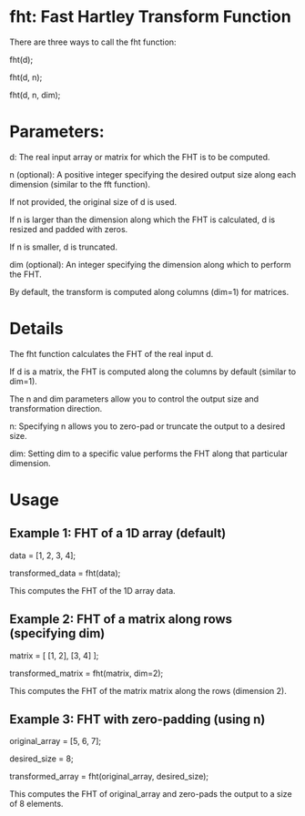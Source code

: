 # fht: Fast Hartley Transform Function 

There are three ways to call the fht function:

fht(d);

fht(d, n);

fht(d, n, dim);
# Parameters:

d: The real input array or matrix for which the FHT is to be computed.

n (optional): A positive integer specifying the desired output size along each dimension (similar to the fft function).

If not provided, the original size of d is used.

If n is larger than the dimension along which the FHT is calculated, d is resized and padded with zeros.

If n is smaller, d is truncated.

dim (optional): An integer specifying the dimension along which to perform the FHT.

By default, the transform is computed along columns (dim=1) for matrices.

# Details
The fht function calculates the FHT of the real input d.

If d is a matrix, the FHT is computed along the columns by default (similar to dim=1).

The n and dim parameters allow you to control the output size and transformation direction.

n: Specifying n allows you to zero-pad or truncate the output to a desired size.

dim: Setting dim to a specific value performs the FHT along that particular dimension.

# Usage
## Example 1: FHT of a 1D array (default)


data = [1, 2, 3, 4];

transformed_data = fht(data);

This computes the FHT of the 1D array data.

## Example 2: FHT of a matrix along rows (specifying dim)


matrix = [ [1, 2], [3, 4] ];

transformed_matrix = fht(matrix, dim=2);

This computes the FHT of the matrix matrix along the rows (dimension 2).

## Example 3: FHT with zero-padding (using n)


original_array = [5, 6, 7];

desired_size = 8;

transformed_array = fht(original_array, desired_size);

This computes the FHT of original_array and zero-pads the output to a size of 8 elements. 

